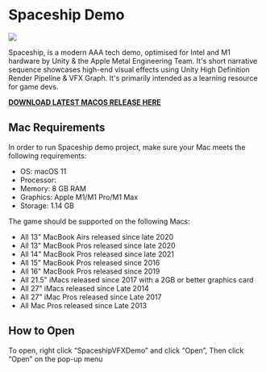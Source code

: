 # Spaceship Demo

![](https://blogs.unity3d.com/wp-content/uploads/2019/08/image10.png)

Spaceship, is a modern AAA tech demo, optimised for Intel and M1 hardware by Unity & the Apple Metal Engineering Team. It's short narrative sequence showcases high-end visual effects using Unity High Definition Render Pipeline & VFX Graph. It's primarily intended as a learning resource for game devs.

**[DOWNLOAD LATEST MACOS RELEASE HERE](https://github.com/mrmacright/SpaceshipDemo/releases/tag/MrMacRightBuilds)**

## Mac Requirements

In order to run Spaceship demo project, make sure your Mac meets the following requirements:
* OS: macOS 11 
* Processor: 
* Memory: 8 GB RAM
* Graphics: Apple M1/M1 Pro/M1 Max
* Storage: 1.14 GB

The game should be supported on the following Macs:
* All 13" MacBook Airs released since late 2020
* All 13" MacBook Pros released since late 2020
* All 14" MacBook Pros released since late 2021
* All 15" MacBook Pros released since 2016
* All 16" MacBook Pros released since 2019
* All 21.5" iMacs released since 2017 with a 2GB or better graphics card
* All 27" iMacs released since Late 2014
* All 27" iMac Pros released since Late 2017
* All Mac Pros released since Late 2013

## How to Open

To open, right click “SpaceshipVFXDemo” and click “Open”, Then click “Open” on the pop-up menu
